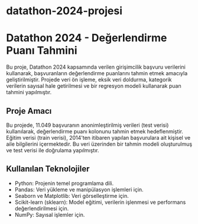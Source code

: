 # datathon-2024-projesi
# Datathon 2024 - Değerlendirme Puanı Tahmini
Bu proje, Datathon 2024 kapsamında verilen girişimcilik başvuru verilerini kullanarak, başvuranların değerlendirme puanlarını tahmin etmek amacıyla geliştirilmiştir. Projede veri ön işleme, eksik veri doldurma, kategorik verilerin sayısal hale getirilmesi ve bir regresyon modeli kullanarak puan tahmini yapılmıştır.

## Proje Amacı
Bu projede, 11.049 başvuranın anonimleştirilmiş verileri (test verisi) kullanılarak, değerlendirme puanı kolonunu tahmin etmek hedeflenmiştir. Eğitim verisi (train verisi), 2014'ten itibaren yapılan başvurulara ait kişisel ve aile bilgilerini içermektedir. Bu veri üzerinden bir tahmin modeli oluşturulmuş ve test verisi ile doğrulama yapılmıştır.

## Kullanılan Teknolojiler
* Python: Projenin temel programlama dili.
* Pandas: Veri yükleme ve manipülasyon işlemleri için.
* Seaborn ve Matplotlib: Veri görselleştirme için.
* Scikit-learn (sklearn): Model eğitimi, verilerin işlenmesi ve performans değerlendirilmesi için.
* NumPy: Sayısal işlemler için.
